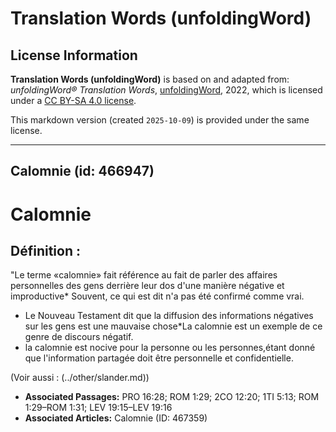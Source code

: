 # Translation Words (unfoldingWord)

## License Information

**Translation Words (unfoldingWord)** is based on and adapted from: _unfoldingWord® Translation Words_, [unfoldingWord](https://unfoldingword.org/utw), 2022, which is licensed under a [CC BY-SA 4.0 license](https://creativecommons.org/licenses/by-sa/4.0/legalcode.en).

This markdown version (created `2025-10-09`) is provided under the same license.



--------------------------------

## Calomnie (id: 466947)

Calomnie
========

Définition :
------------

"Le terme «calomnie» fait référence au fait de parler des affaires personnelles des gens derrière leur dos d'une manière négative et improductive\* Souvent, ce qui est dit n'a pas été confirmé comme vrai.

* Le Nouveau Testament dit que la diffusion des informations négatives sur les gens est une mauvaise chose\*La calomnie est un exemple de ce genre de discours négatif.
* la calomnie est nocive pour la personne ou les personnes,étant donné que l'information partagée doit être personnelle et confidentielle.

(Voir aussi : (../other/slander.md))

* **Associated Passages:** PRO 16:28; ROM 1:29; 2CO 12:20; 1TI 5:13; ROM 1:29–ROM 1:31; LEV 19:15–LEV 19:16
* **Associated Articles:** Calomnie (ID: 467359)

